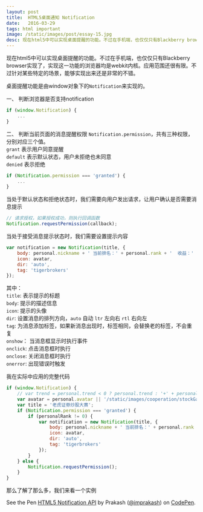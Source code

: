 ```yaml
---
layout: post
title:  HTML5桌面通知 Notification
date:   2016-03-29
tags: html important
image: /static/images/post/essay-15.jpg
desc: 现在html5中可以实现桌面提醒的功能。不过在手机端，也仅仅只有Blackberry browser实现了，实现这一功能的浏览器均是webkit内核。应用范围还很有限。不过针对某些特定的场景，能够实现出来还是非常的不错。
---
```


现在html5中可以实现桌面提醒的功能。不过在手机端，也仅仅只有Blackberry browser实现了，实现这一功能的浏览器均是webkit内核。应用范围还很有限。不过针对某些特定的场景，能够实现出来还是非常的不错。  

桌面提醒功能是由window对象下的`Notification`来实现的。  

一、 判断浏览器是否支持notification  

```js
if (window.Notification) {
    ...
}
```


二、 判断当前页面的消息提醒权限  `Notification.permission`，共有三种权限，分别对应三个值。  
`grant` 表示用户同意提醒  
`default` 表示默认状态，用户未拒绝也未同意  
`denied`  表示拒绝

```js
if (Notification.permission === 'granted') {
    ... 
}
```

当处于默认状态和拒绝状态时，我们需要向用户发出请求，让用户确认是否需要消息提示  

```js
// 请求授权，如果授权成功，则执行回调函数
Notification.requestPermission(callback);
```

当处于接受消息提示状态时，我们需要设置提示内容  

```js
var notification = new Notification(title, {
    body: personal.nickname + ' 当前排名：' + personal.rank + '  收益：' + rate,
    icon: avatar,
    dir: 'auto',
    tag: 'tigerbrokers'
});
```

其中：  
`title`: 表示提示的标题  
`body`: 提示的描述信息  
`icon`: 提示的头像  
`dir`: 设置消息的排列方向，`auto` 自动  `ltr` 左向右 `rtl` 右向左  
`tag`: 为消息添加标签，如果新消息出现时，标签相同，会替换老的标签，不会重复  
`onshow`： 当消息框显示时执行事件  
`onclick`: 点击消息框时执行  
`onclose`: 关闭消息框时执行  
`onerror`: 出现错误时触发   

我在实际中应用的完整代码  

```js
if (window.Notification) {
    // var trend = personal.trend < 0 ? personal.trend : '+' + personal.trend;
    var avatar = personal.avatar || '/static/images/cooperation/stockGame/init-avatar.png';
    var title = '老虎证劵炒股大赛';
    if (Notification.permission === 'granted') {
        if (personalRank != 0) {
            var notification = new Notification(title, {
                body: personal.nickname + ' 当前排名：' + personal.rank + '  收益：' + rate,
                icon: avatar,
                dir: 'auto',
                tag: 'tigerbrokers'
            });
        }
    } else {
        Notification.requestPermission();
    }
}
```


那么了解了那么多，我们来看一个实例  

<p data-height="268" data-theme-id="0" data-slug-hash="ZYLayY" data-default-tab="result" data-user="imprakash" class="codepen">See the Pen <a href="http://codepen.io/imprakash/pen/ZYLayY/">HTML5 Notification API</a> by Prakash (<a href="http://codepen.io/imprakash">@imprakash</a>) on <a href="http://codepen.io">CodePen</a>.</p>
<script async src="//assets.codepen.io/assets/embed/ei.js"></script>
